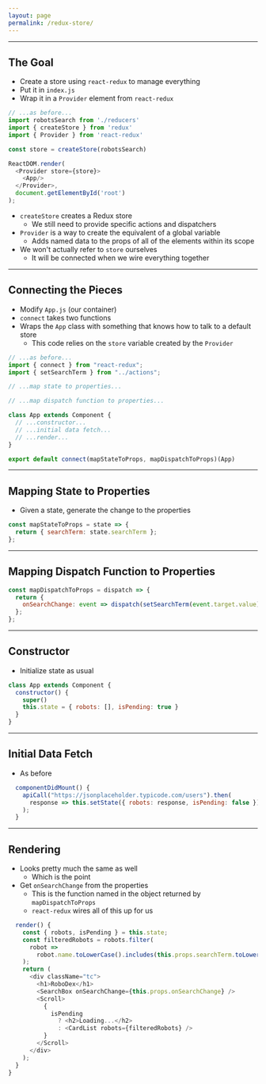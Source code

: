 ```yaml
---
layout: page
permalink: /redux-store/
---
```


---

## The Goal

- Create a store using `react-redux` to manage everything
- Put it in `index.js`
- Wrap it in a `Provider` element from `react-redux`

```js
// ...as before...
import robotsSearch from './reducers'
import { createStore } from 'redux'
import { Provider } from 'react-redux'

const store = createStore(robotsSearch)

ReactDOM.render(
  <Provider store={store}>
    <App/>
  </Provider>,
  document.getElementById('root')
);
```

- `createStore` creates a Redux store
  - We still need to provide specific actions and dispatchers
- `Provider` is a way to create the equivalent of a global variable
  - Adds named data to the props of all of the elements within its scope
- We won't actually refer to `store` ourselves
  - It will be connected when we wire everything together

---

## Connecting the Pieces

- Modify `App.js` (our container)
- `connect` takes two functions
- Wraps the `App` class with something that knows how to talk to a default store
  - This code relies on the `store` variable created by the `Provider`

```js
// ...as before...
import { connect } from "react-redux";
import { setSearchTerm } from "../actions";

// ...map state to properties...

// ...map dispatch function to properties...

class App extends Component {
  // ...constructor...
  // ...initial data fetch...
  // ...render...
}

export default connect(mapStateToProps, mapDispatchToProps)(App)
```

---

## Mapping State to Properties

- Given a state, generate the change to the properties

```js
const mapStateToProps = state => {
  return { searchTerm: state.searchTerm };
};
```

---

## Mapping Dispatch Function to Properties

```js
const mapDispatchToProps = dispatch => {
  return {
    onSearchChange: event => dispatch(setSearchTerm(event.target.value))
  };
};
```

---

## Constructor

- Initialize state as usual

```js
class App extends Component {
  constructor() {
    super()
    this.state = { robots: [], isPending: true }
  }
}
```

---

## Initial Data Fetch

- As before

```js
  componentDidMount() {
    apiCall("https://jsonplaceholder.typicode.com/users").then(
      response => this.setState({ robots: response, isPending: false })
    );
  }
```

---

## Rendering

- Looks pretty much the same as well
  - Which is the point
- Get `onSearchChange` from the properties
  - This is the function named in the object returned by `mapDispatchToProps`
  - `react-redux` wires all of this up for us

```js
  render() {
    const { robots, isPending } = this.state;
    const filteredRobots = robots.filter(
      robot => 
        robot.name.toLowerCase().includes(this.props.searchTerm.toLowerCase())
    );
    return (
      <div className="tc">
        <h1>RoboDex</h1>
        <SearchBox onSearchChange={this.props.onSearchChange} />
        <Scroll>
          {
            isPending
              ? <h2>Loading...</h2>
              : <CardList robots={filteredRobots} />
          }
        </Scroll>
      </div>
    );
  }
}
```
